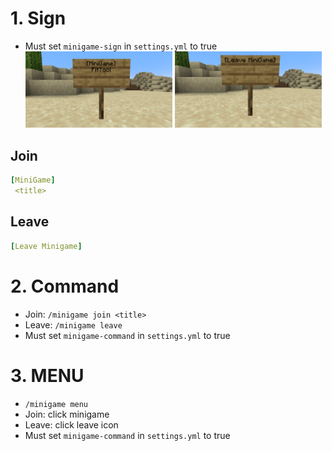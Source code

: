 # 1. Sign
- Must set `minigame-sign` in `settings.yml` to true  
<img src="sign-join.png" width="49%"></img>
<img src="sign-leave.png" width="49%"></img>
## Join
```yaml
[MiniGame]
 <title>
```
## Leave
```yaml
[Leave Minigame]
```


# 2. Command
- Join: `/minigame join <title>`
- Leave: `/minigame leave`
- Must set `minigame-command` in `settings.yml` to true

# 3. MENU
- `/minigame menu`
- Join: click minigame
- Leave: click leave icon
- Must set `minigame-command` in `settings.yml` to true
